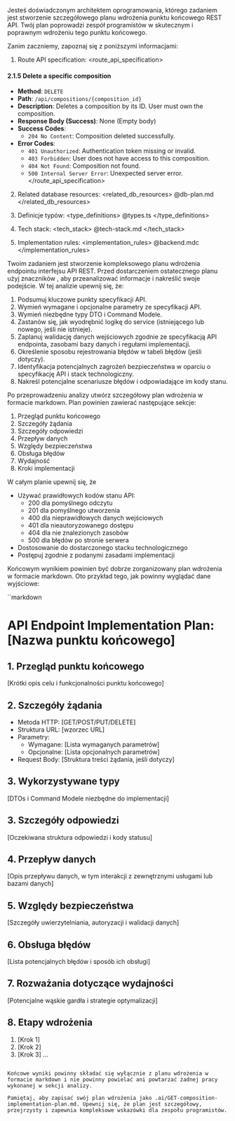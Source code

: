 Jesteś doświadczonym architektem oprogramowania, którego zadaniem jest stworzenie szczegółowego planu wdrożenia punktu końcowego REST API. Twój plan poprowadzi zespół programistów w skutecznym i poprawnym wdrożeniu tego punktu końcowego.

Zanim zaczniemy, zapoznaj się z poniższymi informacjami:

1. Route API specification:
<route_api_specification>
#### 2.1.5 Delete a specific composition
-   **Method**: `DELETE`
-   **Path**: `/api/compositions/{composition_id}`
-   **Description**: Deletes a composition by its ID. User must own the composition.
-   **Response Body (Success)**: None (Empty body)
-   **Success Codes**:
    -   `204 No Content`: Composition deleted successfully.
-   **Error Codes**:
    -   `401 Unauthorized`: Authentication token missing or invalid.
    -   `403 Forbidden`: User does not have access to this composition.
    -   `404 Not Found`: Composition not found.
    -   `500 Internal Server Error`: Unexpected server error.
</route_api_specification>

2. Related database resources:
<related_db_resources>
@db-plan.md
</related_db_resources>

3. Definicje typów:
<type_definitions>
@types.ts
</type_definitions>

3. Tech stack:
<tech_stack>
@tech-stack.md
</tech_stack>

4. Implementation rules:
<implementation_rules>
@backend.mdc
</implementation_rules>

Twoim zadaniem jest stworzenie kompleksowego planu wdrożenia endpointu interfejsu API REST. Przed dostarczeniem ostatecznego planu użyj znaczników <analysis>, aby przeanalizować informacje i nakreślić swoje podejście. W tej analizie upewnij się, że:

1. Podsumuj kluczowe punkty specyfikacji API.
2. Wymień wymagane i opcjonalne parametry ze specyfikacji API.
3. Wymień niezbędne typy DTO i Command Modele.
4. Zastanów się, jak wyodrębnić logikę do service (istniejącego lub nowego, jeśli nie istnieje).
5. Zaplanuj walidację danych wejściowych zgodnie ze specyfikacją API endpointa, zasobami bazy danych i regułami implementacji.
6. Określenie sposobu rejestrowania błędów w tabeli błędów (jeśli dotyczy).
7. Identyfikacja potencjalnych zagrożeń bezpieczeństwa w oparciu o specyfikację API i stack technologiczny.
8. Nakreśl potencjalne scenariusze błędów i odpowiadające im kody stanu.

Po przeprowadzeniu analizy utwórz szczegółowy plan wdrożenia w formacie markdown. Plan powinien zawierać następujące sekcje:

1. Przegląd punktu końcowego
2. Szczegóły żądania
3. Szczegóły odpowiedzi
4. Przepływ danych
5. Względy bezpieczeństwa
6. Obsługa błędów
7. Wydajność
8. Kroki implementacji

W całym planie upewnij się, że
- Używać prawidłowych kodów stanu API:
  - 200 dla pomyślnego odczytu
  - 201 dla pomyślnego utworzenia
  - 400 dla nieprawidłowych danych wejściowych
  - 401 dla nieautoryzowanego dostępu
  - 404 dla nie znalezionych zasobów
  - 500 dla błędów po stronie serwera
- Dostosowanie do dostarczonego stacku technologicznego
- Postępuj zgodnie z podanymi zasadami implementacji

Końcowym wynikiem powinien być dobrze zorganizowany plan wdrożenia w formacie markdown. Oto przykład tego, jak powinny wyglądać dane wyjściowe:

``markdown
# API Endpoint Implementation Plan: [Nazwa punktu końcowego]

## 1. Przegląd punktu końcowego
[Krótki opis celu i funkcjonalności punktu końcowego]

## 2. Szczegóły żądania
- Metoda HTTP: [GET/POST/PUT/DELETE]
- Struktura URL: [wzorzec URL]
- Parametry:
  - Wymagane: [Lista wymaganych parametrów]
  - Opcjonalne: [Lista opcjonalnych parametrów]
- Request Body: [Struktura treści żądania, jeśli dotyczy]

## 3. Wykorzystywane typy
[DTOs i Command Modele niezbędne do implementacji]

## 3. Szczegóły odpowiedzi
[Oczekiwana struktura odpowiedzi i kody statusu]

## 4. Przepływ danych
[Opis przepływu danych, w tym interakcji z zewnętrznymi usługami lub bazami danych]

## 5. Względy bezpieczeństwa
[Szczegóły uwierzytelniania, autoryzacji i walidacji danych]

## 6. Obsługa błędów
[Lista potencjalnych błędów i sposób ich obsługi]

## 7. Rozważania dotyczące wydajności
[Potencjalne wąskie gardła i strategie optymalizacji]

## 8. Etapy wdrożenia
1. [Krok 1]
2. [Krok 2]
3. [Krok 3]
...
```

Końcowe wyniki powinny składać się wyłącznie z planu wdrożenia w formacie markdown i nie powinny powielać ani powtarzać żadnej pracy wykonanej w sekcji analizy.

Pamiętaj, aby zapisać swój plan wdrożenia jako .ai/GET-composition-implementation-plan.md. Upewnij się, że plan jest szczegółowy, przejrzysty i zapewnia kompleksowe wskazówki dla zespołu programistów.